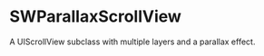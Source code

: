 SWParallaxScrollView
====================

A UIScrollView subclass with multiple layers and a parallax effect.
